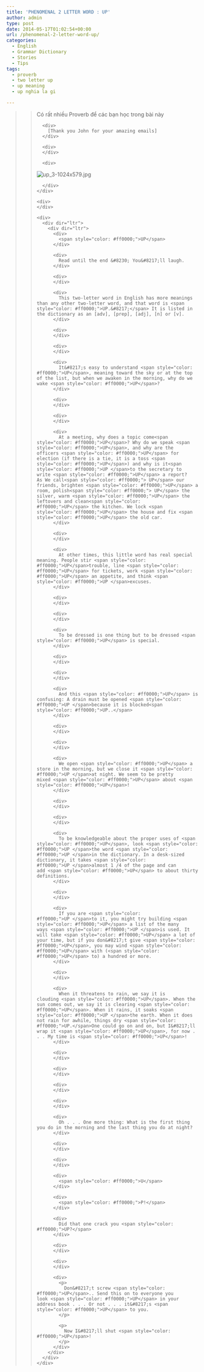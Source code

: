 ```yaml
---
title: 'PHENOMENAL 2 LETTER WORD : UP'
author: admin
type: post
date: 2014-05-17T01:02:54+00:00
url: /phenomenal-2-letter-word-up/
categories:
  - English
  - Grammar Dictionary
  - Stories
  - Tips
tags:
  - proverb
  - two letter up
  - up meaning
  - up nghia la gi

---
```

<blockquote style="color: #222222;">
  <blockquote>
    <div>
      <div>
        Có rất nhiều Proverb để các bạn học trong bài này
      </div>
      
      <div>
        [Thank you John for your amazing emails]
      </div>
      
      <div>
      </div>
      
      <div>

![up_3-1024x579.jpg](/wp-content/uploads/2014/05/up_3-1024x579.jpg)

      </div>
    </div>
    
    <div>
    </div>
    
    <div>
      <div dir="ltr">
        <div dir="ltr">
          <div>
            <span style="color: #ff0000;">UP</span>
          </div>
          
          <div>
            Read until the end &#8230; You&#8217;ll laugh.
          </div>
          
          <div>
          </div>
          
          <div>
            This two-letter word in English has more meanings than any other two-letter word, and that word is <span style="color: #ff0000;">UP.&#8217;</span> It is listed in the dictionary as an [adv], [prep], [adj], [n] or [v].
          </div>
          
          <div>
          </div>
          
          <div>
          </div>
          
          <div>
            It&#8217;s easy to understand <span style="color: #ff0000;">UP</span>, meaning toward the sky or at the top of the list, but when we awaken in the morning, why do we wake <span style="color: #ff0000;">UP</span>?
          </div>
          
          <div>
          </div>
          
          <div>
          </div>
          
          <div>
            At a meeting, why does a topic come<span style="color: #ff0000;">UP</span>? Why do we speak <span style="color: #ff0000;">UP</span>, and why are the officers <span style="color: #ff0000;">UP</span> for election (if there is a tie, it is a toss <span style="color: #ff0000;">UP</span>) and why is it<span style="color: #ff0000;">UP </span>to the secretary to write <span style="color: #ff0000;">UP</span> a report? As We call<span style="color: #ff0000;"> UP</span> our friends, brighten <span style="color: #ff0000;">UP</span> a room, polish<span style="color: #ff0000;"> UP</span> the silver, warm <span style="color: #ff0000;">UP</span> the leftovers and clean<span style="color: #ff0000;">UP</span> the kitchen. We lock <span style="color: #ff0000;">UP</span> the house and fix <span style="color: #ff0000;">UP</span> the old car.
          </div>
          
          <div>
          </div>
          
          <div>
            At other times, this little word has real special meaning. People stir <span style="color: #ff0000;">UP</span>trouble, line <span style="color: #ff0000;">UP</span> for tickets, work <span style="color: #ff0000;">UP</span> an appetite, and think <span style="color: #ff0000;">UP </span>excuses.
          </div>
          
          <div>
          </div>
          
          <div>
          </div>
          
          <div>
            To be dressed is one thing but to be dressed <span style="color: #ff0000;">UP</span> is special.
          </div>
          
          <div>
          </div>
          
          <div>
          </div>
          
          <div>
            And this <span style="color: #ff0000;">UP</span> is confusing: A drain must be opened <span style="color: #ff0000;">UP </span>because it is blocked<span style="color: #ff0000;">UP..</span>
          </div>
          
          <div>
          </div>
          
          <div>
          </div>
          
          <div>
            We open <span style="color: #ff0000;">UP</span> a store in the morning, but we close it <span style="color: #ff0000;">UP </span>at night. We seem to be pretty mixed <span style="color: #ff0000;">UP</span> about <span style="color: #ff0000;">UP</span>!
          </div>
          
          <div>
          </div>
          
          <div>
          </div>
          
          <div>
            To be knowledgeable about the proper uses of <span style="color: #ff0000;">UP</span>, look <span style="color: #ff0000;">UP </span>the word <span style="color: #ff0000;">UP </span>in the dictionary. In a desk-sized dictionary, it takes <span style="color: #ff0000;">UP </span>almost 1 /4 of the page and can add <span style="color: #ff0000;">UP</span> to about thirty definitions.
          </div>
          
          <div>
          </div>
          
          <div>
            If you are <span style="color: #ff0000;">UP </span>to it, you might try building <span style="color: #ff0000;">UP</span> a list of the many ways <span style="color: #ff0000;">UP </span>is used. It will take <span style="color: #ff0000;">UP</span> a lot of your time, but if you don&#8217;t give <span style="color: #ff0000;">UP</span>, you may wind <span style="color: #ff0000;">UP</span> with (<span style="color: #ff0000;">UP</span> to) a hundred or more.
          </div>
          
          <div>
          </div>
          
          <div>
            When it threatens to rain, we say it is clouding <span style="color: #ff0000;">UP</span>. When the sun comes out, we say it is clearing <span style="color: #ff0000;">UP</span>. When it rains, it soaks <span style="color: #ff0000;">UP </span>the earth. When it does not rain for awhile, things dry <span style="color: #ff0000;">UP.</span>One could go on and on, but I&#8217;ll wrap it <span style="color: #ff0000;">UP</span>, for now . . . My time is <span style="color: #ff0000;">UP</span>!
          </div>
          
          <div>
          </div>
          
          <div>
          </div>
          
          <div>
          </div>
          
          <div>
          </div>
          
          <div>
            Oh . . . One more thing: What is the first thing you do in the morning and the last thing you do at night?
          </div>
          
          <div>
          </div>
          
          <div>
          </div>
          
          <div>
            <span style="color: #ff0000;">U</span>
          </div>
          
          <div>
            <span style="color: #ff0000;">P!</span>
          </div>
          
          <div>
            Did that one crack you <span style="color: #ff0000;">UP?</span>
          </div>
          
          <div>
          </div>
          
          <div>
          </div>
          
          <div>
            <p>
              Don&#8217;t screw <span style="color: #ff0000;">UP</span>.. Send this on to everyone you look <span style="color: #ff0000;">UP</span> in your address book . . . Or not . . . it&#8217;s <span style="color: #ff0000;">UP</span> to you.
            </p>
            
            <p>
              Now I&#8217;ll shut <span style="color: #ff0000;">UP</span>!
            </p>
          </div>
        </div>
      </div>
    </div>
  </blockquote>
</blockquote>
